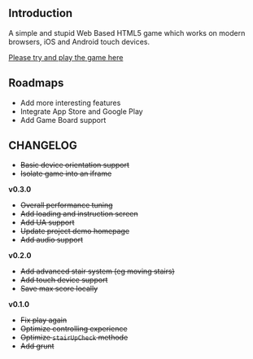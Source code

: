## Introduction

A simple and stupid Web Based HTML5 game which works on modern browsers, iOS and Android touch devices.

[Please try and play the game here](http://games.tantanguanguan.com/mBounce/demo.html)

## Roadmaps

* Add more interesting features
* Integrate App Store and Google Play
* Add Game Board support

## CHANGELOG

* ~~Basic device orientation support~~
* ~~Isolate game into an iframe~~

**v0.3.0**

* ~~Overall performance tuning~~
* ~~Add loading and instruction screen~~
* ~~Add UA support~~
* ~~Update project demo homepage~~
* ~~Add audio support~~

**v0.2.0**


* ~~Add advanced stair system (eg moving stairs)~~
* ~~Add touch device support~~
* ~~Save max score locally~~


**v0.1.0**


* ~~Fix play again~~
* ~~Optimize controlling experience~~
* ~~Optimize `stairUpCheck` methode~~
* ~~Add grunt~~
